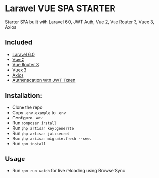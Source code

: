 # Laravel VUE SPA STARTER

Starter SPA built with Laravel 6.0, JWT Auth, Vue 2, Vue Router 3, Vuex 3, Axios

## Included

-   [Laravel 6.0](https://laravel.com/docs/6.0)
-   [Vue 2](https://vuejs.org)
-   [Vue Router 3](http://router.vuejs.org)
-   [Vuex 3](http://vuex.vuejs.org)
-   [Axios](https://github.com/mzabriskie/axios)
-   [Authentication with JWT Token](https://github.com/tymondesigns/jwt-auth)

## Installation:

-   Clone the repo
-   Copy `.env.example` to `.env`
-   Configure `.env`
-   Run `composer install`
-   Run `php artisan key:generate`
-   Run `php artisan jwt:secret`
-   Run `php artisan migrate:fresh --seed`
-   Run `npm install`

## Usage

-   Run `npm run watch` for live reloading using BrowserSync
